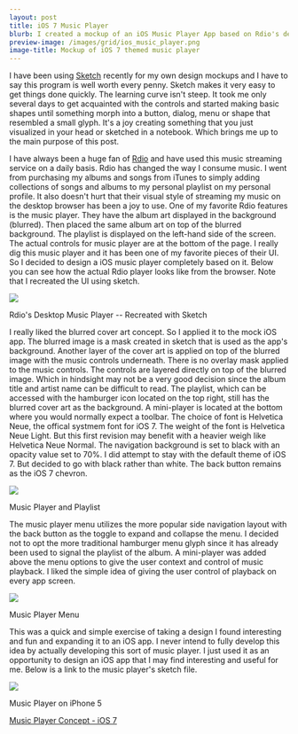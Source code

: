```yaml
---
layout: post
title: iOS 7 Music Player
blurb: I created a mockup of an iOS Music Player App based on Rdio's desktop music player. It's just a small exercise of taking an existing UI concept that was designed for the desktop and integrating it into a mobile app.
preview-image: /images/grid/ios_music_player.png
image-title: Mockup of iOS 7 themed music player
---
```


I have been using [Sketch](http://http://www.bohemiancoding.com/sketch) recently for my own design mockups and I have to say this program is well worth every penny. Sketch makes it very easy to get things done quickly.  The learning curve isn't steep.  It took me only several days to get acquainted with the controls and started making basic shapes until something morph into a button, dialog, menu or shape that resembled a small glyph.  It's a joy creating something that you just visualized in your head or sketched in a notebook.  Which brings me up to the main purpose of this post. 

I have always been a huge fan of [Rdio](http:http://www.rdio.com) and have used this music streaming service on a daily basis.  Rdio has changed the way I consume music.  I went from purchasing my albums and songs from iTunes to simply adding collections of songs and albums to my personal playlist on my personal profile.  It also doesn't hurt that their visual style of streaming my music on the desktop browser has been a joy to use.  One of my favorite Rdio features is the music player. They have the album art displayed in the background (blurred).  Then placed the same album art on top of the blurred background.  The playlist is displayed on the left-hand side of the screen.  The actual controls for music player are at the bottom of the page.  I really dig this music player and it has been one of my favorite pieces of their UI.  So I decided to design a iOS music player completely based on it.  Below you can see how the actual Rdio player looks like from the browser.  Note that I recreated the UI using sketch.  

<div class="post-image">
  <a href="/images/posts/music_player/Desktop_Music_Player.jpg" data-imagelightbox="b"><img src="/images/posts/music_player/Desktop_Music_Player.jpg"/></a>
  <p class="caption">Rdio's Desktop Music Player -- Recreated with Sketch</p>
</div>

I really liked the blurred cover art concept.  So I applied it to the mock iOS app.  The blurred image is a mask created in sketch that is used as the app's background.  Another layer of the cover art is applied on top of the blurred image with the music controls underneath.  There is no overlay mask applied to the music controls.  The controls are layered directly on top of the blurred image.  Which in hindsight may not be a very good decision since the album title and artist name can be difficult to read.  The playlist, which can be accessed with the hamburger icon located on the top right, still has the blurred cover art as the background. A mini-player is located at the bottom where you would normally expect a toolbar.  The choice of font is Helvetica Neue, the offical systmem font for iOS 7.  The weight of the font is Helvetica Neue Light. But this first revision may benefit with a heavier weigh like Helvetica Neue Normal. The navigation background is set to black with an opacity value set to 70%.  I did attempt to stay with the default theme of iOS 7.  But decided to go with black rather than white.  The back button remains as the iOS 7 chevron.  

<div class="post-image">
  <a href="/images/posts/music_player/music_player_pair.jpg" data-imagelightbox="b"><img src="/images/posts/music_player/music_player_pair.jpg"/></a>
  <p class="caption">Music Player and Playlist</p>
</div>

The music player menu utilizes the more popular side navigation layout with the back button as the toggle to expand and collapse the menu.  I decided not to opt the more traditional hamburger menu glyph since it has already been used to signal the playlist of the album.  A mini-player was added above the menu options to give the user context and control of music playback.  I liked the simple idea of giving the user control of playback on every app screen.  

<div class="post-image">
  <a href="/images/posts/music_player/music_player_menu.jpg" data-imagelightbox="b"><img src="/images/posts/music_player/music_player_menu.jpg"/></a>
  <p class="caption">Music Player Menu</p>
</div>

This was a quick and simple exercise of taking a design I found interesting and fun and expanding it to an iOS app.  I never intend to fully develop this idea by actually developing this sort of music player.  I just used it as an opportunity to design an iOS app that I may find interesting and useful for me.  Below is a link to the music player's sketch file.  

<div class="post-image">
  <a href="/images/posts/music_player/iOS_7_Player.jpg" data-imagelightbox="b"><img src="/images/posts/music_player/iOS_7_Player.jpg"/></a>
  <p class="caption">Music Player on iPhone 5</p>
</div>

[Music Player Concept - iOS 7](http://cl.ly/1c1n1x1q1Q09)